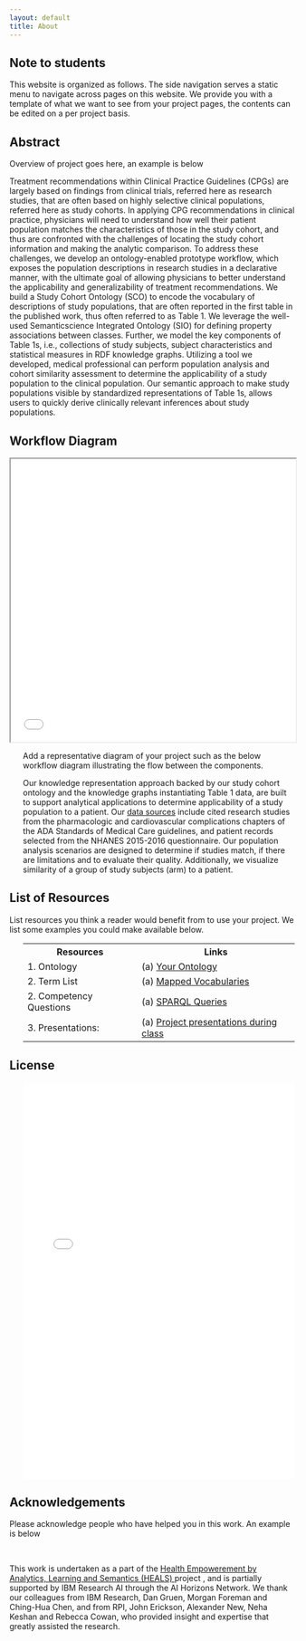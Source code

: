```yaml
---
layout: default
title: About
---
```


<article class="mb-5" id="note">
<content>
 <h2>Note to students</h2>
 <p>This website is organized as follows. The side navigation serves a static menu to navigate across pages on this website. We provide you with a template of what we want to see from your project pages, the contents can be edited on a per project basis. </p>
 </content>
<article class="mb-5" id="authors">
<!-- <content>
<h2>Authors</h2>
 <ul>
 Shruthi Chari<sup>1</sup>, Miao Qi<sup>2</sup>, Nkcheniyere N. Agu<sup>1</sup>, Oshani Seneviratne<sup>2</sup>, James P. McCusker<sup>1</sup>, Kristin P. Bennett<sup>2</sup>, Amar K. Das<sup>3</sup> and Deborah L. McGuinness<sup>1</sup>
  <br>
 <strong><sup>1</sup><a href="https://tw.rpi.edu/">Tetherless World Constellation</a></strong>, Rensselaer Polytechnic Institute
 <br>
 <strong><sup>2</sup><a href="https://idea.rpi.edu/">Instiute for Data Exploration and Applications</a></strong>, Rensselaer Polytechnic Institute
 <br>
 <strong><sup>3</sup><a href="http://www.research.ibm.com/">IBM Research</a></strong>, Cambridge
 </ul>
 </content> -->
 
<article class="mb-5" id="abstract">
<content>
<h2>Abstract</h2>
 <p class="message-highlight">Overview of project goes here, an example is below</p>
 <p>Treatment recommendations within Clinical Practice Guidelines (CPGs) are largely based on findings from clinical trials, referred here as research studies, that are often based on highly selective clinical populations, referred here as study cohorts. In applying CPG recommendations in clinical practice, physicians will need to understand how well their patient population matches the characteristics of those in the study cohort, and thus are confronted with the challenges of locating the study cohort information and making the analytic comparison. To address these challenges, we develop an ontology-enabled prototype workflow, which exposes the population descriptions in research studies in a declarative manner, with the ultimate goal of allowing physicians to better understand the applicability and generalizability of treatment recommendations. We build a Study Cohort Ontology (SCO) to encode the vocabulary of descriptions of study populations, that are often reported in the first table in the published work, thus often referred to as Table 1. We leverage the well-used Semanticscience Integrated Ontology (SIO) for defining property associations between classes. Further, we model the key components of Table 1s, i.e., collections of study subjects, subject characteristics and statistical measures in RDF knowledge graphs. Utilizing a tool we developed, medical professional can perform population analysis and cohort similarity assessment to determine the applicability of a study population to the clinical population. Our semantic approach to make study populations visible by standardized representations of Table 1s, allows users to quickly derive clinically relevant inferences about study populations.</p>
<ul>
  
 </ul>
 </content>
 
 
<article class="mb-5" id="workflow">
<content>
<h2>Workflow Diagram</h2>
    <iframe src="images/CohortAnalyticsWorkflowDiagramISWCPaper.pdf" style="width:100%; height: 500px"></iframe>
<ul>
 <p class="message-highlight">Add a representative diagram of your project such as the below workflow diagram illustrating the flow between the components.</p>
 <p>Our knowledge representation approach backed by our study cohort ontology and the knowledge graphs instantiating Table 1 data, are built to support analytical applications to determine applicability of a study population to a patient. Our <a href="./papers-used.html">data sources</a> include cited research studies from the pharmacologic and cardiovascular complications chapters of the ADA Standards of Medical Care guidelines, and patient records selected from the NHANES 2015-2016 questionnaire. Our population analysis scenarios are designed to determine if studies match, if there are limitations and to evaluate their quality. Additionally, we visualize similarity of a group of study subjects (arm) to a patient.</p>  
 </ul>
 </content>
 
  
<article class="mb-5" id="resources">
<content>
<h2>List of Resources </h2>
 <p>List resources you think a reader would benefit from to use your project. We list some examples you could make available below.</p>
<ul>
 <table style="width:100%">
    <tr>
    <th>Resources</th>
    <th>Links</th> 
  </tr>
  <tr>
    <td>1. Ontology</td>
    <td> (a) <a href="https://raw.githubusercontent.com/tetherless-world/study-cohort-ontology/master/Ontologies/studycohort.owl">Your Ontology</a></td> 
  </tr>
  <tr>
    <td>2. Term List</td>
    <td>(a) <a href="./knowledge-graph.html">Mapped Vocabularies</a> </td> 
  </tr>
  <tr>
    <td>2. Competency Questions</td>
    <td>(a) <a href="./knowledge-graph.html">SPARQL Queries</a> </td> 
  </tr>
  <tr>
    <td>3. Presentations:</td>
    <td>(a) <a href="./ontology-resource.html#ontologyreused">Project presentations during class</a> </td> 
  </tr>
</table>
  
 </ul>
 </content>
 
 <article class="mb-5" id="license">
<content>
<h2>License</h2>
 <ul> 
<iframe src="images/License.pdf" style="width: 100%;height: 700px;border: none;"></iframe>
  </ul>
 </content>
 
 <article class="mb-5" id="acknowledgements">
<content>
 <h2>Acknowledgements</h2>
 <p class="message-highlight">Please acknowledge people who have helped you in this work. An example is below</p><br/>
 <p>This work is undertaken as a part of the <a href="https://science.rpi.edu/biology/news/ibm-and-rensselaer-team-research-chronic-diseases-cognitive-computing"> Health Empowerement by Analytics, Learning and Semantics (HEALS) </a> project , and is  partially supported by IBM Research AI through the AI Horizons Network. We thank our colleagues from IBM Research, Dan Gruen, Morgan Foreman and Ching-Hua Chen, and from RPI, John Erickson, Alexander New, Neha Keshan and Rebecca Cowan, who provided insight and expertise that greatly assisted the research.</p>
<ul>
    
  
 </ul>
 </content>


